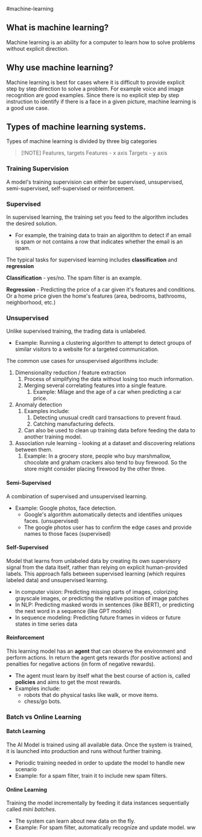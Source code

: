 #machine-learning


## What is machine learning? 

Machine learning is an ability for a computer to learn how to solve problems without explicit direction. 

## Why use machine learning? 
Machine learning is best for cases where it is difficult to provide explicit step by step direction to solve a problem. 
For example voice and image recognition are good examples. Since there is no explicit step by step instruction to identify if there is a face in a given picture, machine learning is a good use case. 
## Types of machine learning systems. 

Types of machine learning is divided by three big categories

> [!NOTE] Features, targets
> Features - x axis
> Targets - y axis 

### Training Supervision
A model's training supervision can either be supervised, unsupervised, semi-supervised, self-supervised or reinforcement. 
### Supervised
In supervised learning, the training set you feed to the algorithm includes the desired solution. 
* For example, the training data to train an algorithm to detect if an email is spam or not contains a row that indicates whether the email is an spam. 

The typical tasks for supervised learning includes **classification** and **regression**

**Classification** - yes/no. The spam filter is an example. 

**Regression** - Predicting the price of a car given it's features and conditions. Or a home price given the home's features (area, bedrooms, bathrooms, neighborhood, etc.)
### Unsupervised
Unlike supervised training, the trading data is unlabeled. 
- Example: Running a clustering algorithm to attempt to detect groups of similar visitors to a website for a targeted communication. 

The common use cases for unsupervised algorithms include: 
1. Dimensionality reduction / feature extraction
	1. Process of simplifying the data without losing too much information. 
	2. Merging several correlating features into a single feature. 
		1. Example: Milage and the age of a car when predicting a car price. 
2. Anomaly detection
	1. Examples include: 
		1. Detecting unusual credit card transactions to prevent fraud. 
		2. Catching manufacturing defects. 
	2. Can also be used to clean up training data before feeding the data to another training model.
3. Association rule learning - looking at a dataset and discovering relations between them. 
	1. Example: In a grocery store, people who buy marshmallow, chocolate and graham crackers also tend to buy firewood. So the store might consider placing firewood by the other three. 
#### Semi-Supervised
A combination of supervised and unsupervised learning. 
- Example: Google photos, face detection. 
	- Google's algorithm automatically detects and identifies uniques faces. (unsupervised)
	- The google photos user has to confirm the edge cases and provide names to those faces (supervised)
#### Self-Supervised
Model that learns from unlabeled data by creating its own supervisory signal from the data itself, rather than relying on explicit human-provided labels. This approach falls between supervised learning (which requires labeled data) and unsupervised learning.
- In computer vision: Predicting missing parts of images, colorizing grayscale images, or predicting the relative position of image patches
- In NLP: Predicting masked words in sentences (like BERT), or predicting the next word in a sequence (like GPT models)
- In sequence modeling: Predicting future frames in videos or future states in time series data
#### Reinforcement
This learning model has an **agent** that can observe the environment and perform actions. In return the agent gets rewards (for positive actions) and penalties for negative actions (in form of negative rewards). 
- The agent must learn by itself what the best course of action is, called **policies** and aims to get the most rewards. 
- Examples include: 
	- robots that do physical tasks like walk, or move items. 
	- chess/go bots. 
### Batch vs Online Learning
#### Batch Learning
The AI Model is trained using all available data. Once the system is trained, it is launched into production and runs without further training. 
- Periodic training needed in order to update the model to handle new scenario
- Example: for a spam filter, train it to include new spam filters. 
#### Online Learning
Training the model incrementally by feeding it data instances sequentially called *mini batches*. 
* The system can learn about new data on the fly. 
* Example: For spam filter, automatically recognize and update model. ww
